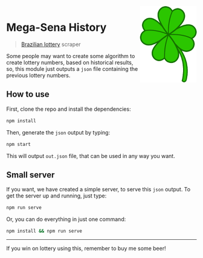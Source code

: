 <img align="right" src="img.png">

# Mega-Sena History

> [Brazilian lottery](http://www.loterias.caixa.gov.br/wps/portal/loterias/landing/megasena) scraper

Some people may want to create some algorithm to create lottery numbers, based
on historical results, so, this module just outputs a `json` file containing
the previous lottery numbers.

## How to use

First, clone the repo and install the dependencies:

```bash
npm install
```

Then, generate the `json` output by typing:

```bash
npm start
```

This will output `out.json` file, that can be used in any way you want.

## Small server

If you want, we have created a simple server, to serve this `json` output.
To get the server up and running, just type:

```bash
npm run serve
```

Or, you can do everything in just one command:

```bash
npm install && npm run serve
```

---
If you win on lottery using this, remember to buy me some beer!

